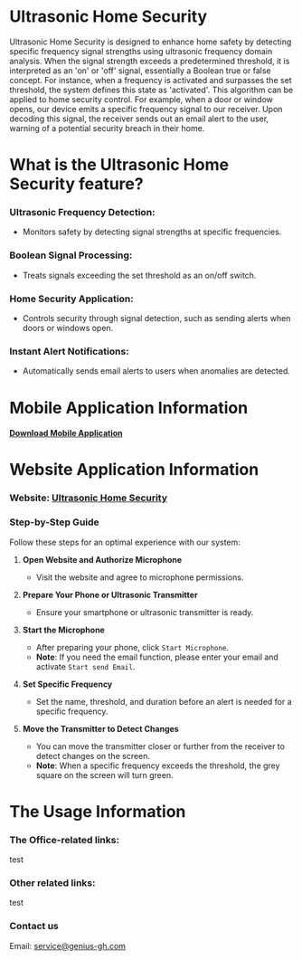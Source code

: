 # Ultrasonic Home Security

Ultrasonic Home Security is designed to enhance home safety by detecting specific frequency signal strengths using ultrasonic frequency domain analysis. When the signal strength exceeds a predetermined threshold, it is interpreted as an 'on' or 'off' signal, essentially a Boolean true or false concept. For instance, when a frequency is activated and surpasses the set threshold, the system defines this state as 'activated'. This algorithm can be applied to home security control. For example, when a door or window opens, our device emits a specific frequency signal to our receiver. Upon decoding this signal, the receiver sends out an email alert to the user, warning of a potential security breach in their home.

# What is the Ultrasonic Home Security feature?

### **Ultrasonic Frequency Detection**:  
- Monitors safety by detecting signal strengths at specific frequencies.
### **Boolean Signal Processing**:  
- Treats signals exceeding the set threshold as an on/off switch.
### **Home Security Application**:  
- Controls security through signal detection, such as sending alerts when doors or windows open.
### **Instant Alert Notifications**:  
- Automatically sends email alerts to users when anomalies are detected.

# Mobile Application Information

#### [Download Mobile Application](https://github.com/ezoxygenTeam/Ultrasonic-Home-Security/raw/master/HomeSercurity.apk)

# Website Application Information

### Website: [Ultrasonic Home Security](https://websafe-2f64d.web.app/)

### Step-by-Step Guide

Follow these steps for an optimal experience with our system:

1. **Open Website and Authorize Microphone**
   - Visit the website and agree to microphone permissions.

2. **Prepare Your Phone or Ultrasonic Transmitter**
   - Ensure your smartphone or ultrasonic transmitter is ready.

3. **Start the Microphone**
   - After preparing your phone, click `Start Microphone`.
   - **Note**: If you need the email function, please enter your email and activate `Start send Email`.

4. **Set Specific Frequency**
   - Set the name, threshold, and duration before an alert is needed for a specific frequency.

5. **Move the Transmitter to Detect Changes**
   - You can move the transmitter closer or further from the receiver to detect changes on the screen.
   - **Note**: When a specific frequency exceeds the threshold, the grey square on the screen will turn green.

# The Usage Information

### The Office-related links:

test

### Other related links:

test

### Contact us

Email: [service@genius-gh.com](mailto:service@genius-gh.com)
